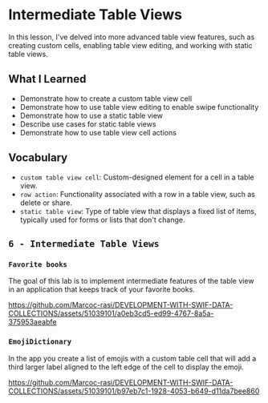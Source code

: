 # Intermediate Table Views

In this lesson, I've delved into more advanced table view features, such as creating custom cells, enabling table view editing, and working with static table views.

## What I Learned

- Demonstrate how to create a custom table view cell
- Demonstrate how to use table view editing to enable swipe functionality
- Demonstrate how to use a static table view
- Describe use cases for static table views
- Demonstrate how to use table view cell actions

## Vocabulary
- `custom table view cell`: Custom-designed element for a cell in a table view.
- `row action`: Functionality associated with a row in a table view, such as delete or share.
- `static table view`: Type of table view that displays a fixed list of items, typically used for forms or lists that don't change.

## `6 - Intermediate Table Views`

### `Favorite books`

The goal of this lab is to implement intermediate features of the table view in an application that keeps track of your favorite books.

https://github.com/Marcoc-rasi/DEVELOPMENT-WITH-SWIF-DATA-COLLECTIONS/assets/51039101/a0eb3cd5-ed99-4767-8a5a-375953aeabfe


### `EmojiDictionary`

In the app you create a list of emojis with a custom table cell that will add a third larger label aligned to the left edge of the cell to display the emoji.

https://github.com/Marcoc-rasi/DEVELOPMENT-WITH-SWIF-DATA-COLLECTIONS/assets/51039101/b97eb7c1-1928-4053-b649-d11da7bee860


